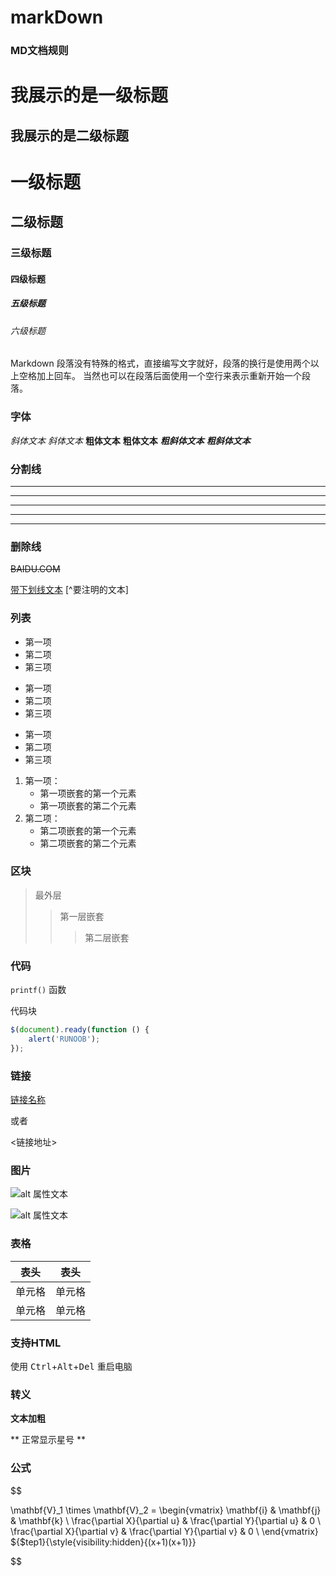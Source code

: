 # markDown
### MD文档规则
我展示的是一级标题
=================

我展示的是二级标题
-----------------
# 一级标题
## 二级标题
### 三级标题
#### 四级标题
##### 五级标题
###### 六级标题

Markdown 段落没有特殊的格式，直接编写文字就好，段落的换行是使用两个以上空格加上回车。
当然也可以在段落后面使用一个空行来表示重新开始一个段落。

### 字体
*斜体文本*
_斜体文本_
**粗体文本**
__粗体文本__
***粗斜体文本***
___粗斜体文本___

### 分割线
***

* * *

*****

- - -

----------

### 删除线
~~BAIDU.COM~~

<u>带下划线文本</u>
[^要注明的文本]
### 列表
* 第一项
* 第二项
* 第三项

+ 第一项
+ 第二项
+ 第三项


- 第一项
- 第二项
- 第三项

1. 第一项：
    - 第一项嵌套的第一个元素
    - 第一项嵌套的第二个元素
2. 第二项：
    - 第二项嵌套的第一个元素
    - 第二项嵌套的第二个元素
### 区块
> 最外层
> > 第一层嵌套
> > > 第二层嵌套
### 代码
`printf()` 函数

代码块
```javascript
$(document).ready(function () {
    alert('RUNOOB');
});
```
### 链接
[链接名称](链接地址)

或者

<链接地址>
### 图片
![alt 属性文本](https://avatars.githubusercontent.com/u/25358018?s=48&v=4)

![alt 属性文本](https://avatars.githubusercontent.com/u/25358018?s=48&v=4 "可选标题")
### 表格
|  表头   | 表头  |
|  ----  | ----  |
| 单元格  | 单元格 |
| 单元格  | 单元格 |
### 支持HTML
使用 <kbd>Ctrl</kbd>+<kbd>Alt</kbd>+<kbd>Del</kbd> 重启电脑
### 转义
**文本加粗** 

\*\* 正常显示星号 \*\*
### 公式

$$

\mathbf{V}_1 \times \mathbf{V}_2 =  \begin{vmatrix} 
\mathbf{i} & \mathbf{j} & \mathbf{k} \\
\frac{\partial X}{\partial u} &  \frac{\partial Y}{\partial u} & 0 \\
\frac{\partial X}{\partial v} &  \frac{\partial Y}{\partial v} & 0 \\
\end{vmatrix}
${$tep1}{\style{visibility:hidden}{(x+1)(x+1)}}

$$
